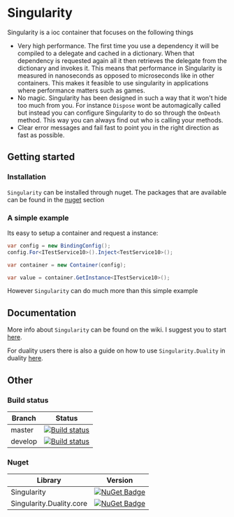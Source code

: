 # Singularity
Singularity is a ioc container that focuses on the following things
- Very high performance. The first time you use a dependency it will be compiled to a delegate and cached in a dictionary. When that dependency is requested again all it then retrieves the delegate from the dictionary and invokes it. This means that performance in Singularity is measured in nanoseconds as opposed to microseconds like in other containers. This makes it feasible to use singularity in applications where performance matters such as games. 
- No magic. Singularity has been designed in such a way that it won't hide too much from you. For instance `Dispose` wont be automagically called but instead you can configure Singularity to do so through the `OnDeath` method. This way you can always find out who is calling your methods.
- Clear error messages and fail fast to point you in the right direction as fast as possible.

## Getting started
### Installation
`Singularity` can be installed through nuget. The packages that are available can be found in the [nuget](#nuget) section 

### A simple example
Its easy to setup a container and request a instance:
```cs
var config = new BindingConfig();
config.For<ITestService10>().Inject<TestService10>();

var container = new Container(config);

var value = container.GetInstance<ITestService10>();
```
However `Singularity` can do much more than this simple example

## Documentation
More info about `Singularity` can be found on the wiki. I suggest you to start [here](https://github.com/Barsonax/Singularity/wiki/Configuring-Dependencies). 

For duality users there is also a guide on how to use `Singularity.Duality` in duality [here](https://github.com/Barsonax/Singularity/wiki/Using-Singularity-in-Duality).

## Other
### Build status
| Branch | Status |
|-------------|--------|
| master      | [![Build status](https://ci.appveyor.com/api/projects/status/7fp2lnmhmgld0l37/branch/master?svg=true)](https://ci.appveyor.com/project/Barsonax/singularity/branch/master) |
| develop      | [![Build status](https://ci.appveyor.com/api/projects/status/7fp2lnmhmgld0l37/branch/develop?svg=true)](https://ci.appveyor.com/project/Barsonax/singularity/branch/develop) |

### Nuget

| Library | Version |
|-------------|--------|
| Singularity      | [![NuGet Badge](https://buildstats.info/nuget/Singularity)](https://www.nuget.org/packages/Singularity/) |
| Singularity.Duality.core      | [![NuGet Badge](https://buildstats.info/nuget/Singularity.Duality.core)](https://www.nuget.org/packages/Singularity.Duality.core/)|
